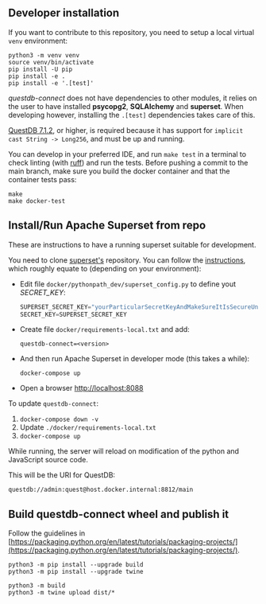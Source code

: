 ## Developer installation

If you want to contribute to this repository, you need to setup a local virtual `venv` environment:

```shell
python3 -m venv venv
source venv/bin/activate
pip install -U pip
pip install -e .
pip install -e '.[test]'
```

_questdb-connect_ does not have dependencies to other modules, it relies on the user to have installed
**psycopg2**, **SQLAlchemy** and **superset**. When developing however, installing the `.[test]` 
dependencies takes care of this.

[QuestDB 7.1.2](https://github.com/questdb/questdb/releases/tag/7.1.2), or higher, is required because 
it has support for `implicit cast String -> Long256`, and must be up and running.

You can develop in your preferred IDE, and run `make test` in a terminal to check linting 
(with [ruff](https://github.com/charliermarsh/ruff)) and run the tests. Before pushing a 
commit to the main branch, make sure you build the docker container and that the container 
tests pass:

```shell
make
make docker-test
```

## Install/Run Apache Superset from repo

These are instructions to have a running superset suitable for development.

You need to clone [superset's](https://github.com/apache/superset) repository. You can follow the 
[instructions](https://superset.apache.org/docs/installation/installing-superset-from-scratch/), 
which roughly equate to (depending on your environment):

- Edit file `docker/pythonpath_dev/superset_config.py` to define yout _SECRET_KEY_:
  ```python
  SUPERSET_SECRET_KEY="yourParticularSecretKeyAndMakeSureItIsSecureUnlikeThisOne"
  SECRET_KEY=SUPERSET_SECRET_KEY
  ```
- Create file `docker/requirements-local.txt` and add:
  ```shell
  questdb-connect=<version>
  ```

- And then run Apache Superset in developer mode (this takes a while):
  ```shell
  docker-compose up
  ```
- Open a browser [http://localhost:8088](http://localhost:8088)

To update `questdb-connect`:

1. `docker-compose down -v`
2. Update `./docker/requirements-local.txt`
3. `docker-compose up`

While running, the server will reload on modification of the python and JavaScript source code.

This will be the URI for QuestDB:

```shell
questdb://admin:quest@host.docker.internal:8812/main
```

## Build questdb-connect wheel and publish it

Follow the guidelines in [https://packaging.python.org/en/latest/tutorials/packaging-projects/](https://packaging.python.org/en/latest/tutorials/packaging-projects/).


```shell
python3 -m pip install --upgrade build
python3 -m pip install --upgrade twine

python3 -m build
python3 -m twine upload dist/*
```
